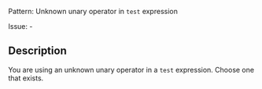 Pattern: Unknown unary operator in `test` expression

Issue: -

## Description

You are using an unknown unary operator in a `test` expression. Choose one that exists.
